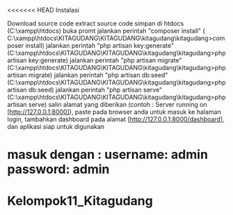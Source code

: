 <<<<<<< HEAD
Instalasi

Download source code extract source code simpan di htdocs (C:\xampp\htdocs)
buka promt jalankan perintah "composer install" ( C:\xampp\htdocs\KITAGUDANG\KITAGUDANG\kitagudang\kitagudang>composer install)
jalankan perintah "php artisan key:generate" (C:\xampp\htdocs\KITAGUDANG\KITAGUDANG\kitagudang\kitagudang>php artisan key:generate)
jalankan perintah "php artisan migrate" (C:\xampp\htdocs\KITAGUDANG\KITAGUDANG\kitagudang\kitagudang>php artisan migrate)
jalankan perintah "php artisan db:seed" (C:\xampp\htdocs\KITAGUDANG\KITAGUDANG\kitagudang\kitagudang>php artisan db:seed)
jalankan perintah "php artisan serve" (C:\xampp\htdocs\KITAGUDANG\KITAGUDANG\kitagudang\kitagudang>php artisan serve)
salin alamat yang diberikan (contoh : Server running on [http://127.0.0.1:8000]), paste pada browser anda
untuk masuk ke halaman login, tambahkan dashboard pada alamat [http://127.0.0.1:8000/dashboard], dan aplikasi siap untuk digunakan

masuk dengan : username: admin password: admin
=======
# Kelompok11_Kitagudang

